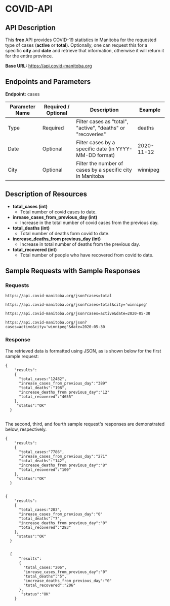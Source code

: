 # COVID-API

## API Description

This **free** API provides COVID-19 statistics in Manitoba for the requested type of cases (**active** or **total**). Optionally, one can request this for a specific **city** and **date** and retrieve that information, otherwise it will return it for the entire province.

**Base URL:** https://api.covid-manitoba.org

## Endpoints and Parameters
**Endpoint:** cases

| Parameter Name | Required / Optional | Description | Example |
| ------ | ---------- | --- | --- |
| Type   | Required         | Filter cases as "total", "active", "deaths" or "recoveries" | deaths |
| Date  | Optional | Filter cases by a specific date (in YYYY-MM-DD format) | 2020-11-12 |
| City | Optional      | Filter the number of cases by a specific city in Manitoba | winnipeg |

## Description of Resources

* **total_cases (int)**
  * Total number of covid cases to date.
* **inrease_cases_from_previous_day (int)**
  * Increase in the total number of covid cases from the previous day. 
* **total_deaths (int)**
  * Total number of deaths form covid to date.
* **increase_deaths_from previous_day (int)**
  * Increase in total number of deaths from the previous day.
* **total_recovered (int)**
  * Total number of people who have recovered from covid to date.
  
  
## Sample Requests with Sample Responses

### Requests
```
https://api.covid-manitoba.org/json?cases=total

https://api.covid-manitoba.org/json?cases=total&city='winnipeg'            

https://api.covid-manitoba.org/json?cases=active&date=2020-05-30

https://api.covid-manitoba.org/json?cases=active&city='winnipeg'&date=2020-05-30

```


### Response

The retrieved data is formatted using JSON, as is shown below for the first sample request:


  ```
  {                       
      "results":                          
      {                                        
        "total_cases:"12482",                                
        "inrease_cases_from_previous_day":"389"                      
        "total_deaths":"198",                      
        "increase_deaths_from previous_day":"12"                   
        "total_recovered":"4655"                           
      },                           
       "status":"OK"                                      
    }        
    
  ```
The second, third, and fourth sample request's responses are demonstrated below, respectively.


  ```
  {                       
      "results":                          
      {                                        
        "total_cases:"7786",                                
        "inrease_cases_from_previous_day":"271"                      
        "total_deaths":"142",                      
        "increase_deaths_from previous_day":"8"                   
        "total_recovered":"100"                           
      },                           
       "status":"OK"                                      
    }        
    
  ```
  ```
  {                       
      "results":                          
      {                                        
        "total_cases:"283",                                
        "inrease_cases_from_previous_day":"0"                      
        "total_deaths":"7",                      
        "increase_deaths_from previous_day":"0"                   
        "total_recovered":"283"                           
      },                           
       "status":"OK"                                      
    }        
    
  ```
```
  {                       
      "results":                          
      {                                        
        "total_cases:"206",                                
        "inrease_cases_from_previous_day":"0"                      
        "total_deaths":"5",                      
        "increase_deaths_from previous_day":"0"                   
        "total_recovered":"206"                           
      },                           
       "status":"OK"                                      
    }        
    
  ```

